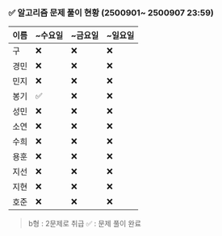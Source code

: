 ### ✅ 알고리즘 문제 풀이 현황 (2500901~ 2500907 23:59)

| 이름   | ~수요일 | ~금요일 | ~일요일 | 
|--------|--------|--------|--------|
| 구     | ❌      | ❌     | ❌     | 
| 경민   | ❌      | ❌     | ❌     |
| 민지   | ❌      | ❌     | ❌     | 
| 봉기   | ✅      | ❌     | ❌     |
| 성민   | ❌      | ❌     | ❌     |
| 소연   | ❌      | ❌     | ❌     | 
| 수희   | ❌      | ❌     | ❌     |
| 용훈   | ❌      | ❌     | ❌     |
| 지선   | ❌      | ❌     | ❌     |
| 지현   | ❌      | ❌     | ❌     |
| 호준   | ❌      | ❌     | ❌     | 

> b형 : 2문제로 취급
> ✅ : 문제 풀이 완료
